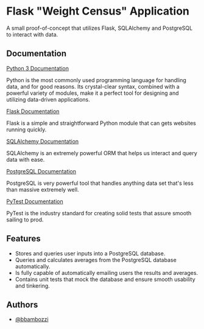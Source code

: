 
# Flask "Weight Census" Application

A small proof-of-concept that utilizes Flask, SQLAlchemy and PostgreSQL to interact with data.

## Documentation

[Python 3 Documentation ](https://docs.python.org/3/)

Python is the most commonly used programming language for handling data, and for good reasons. Its crystal-clear syntax, combined with a powerful variety of modules, make it a perfect tool for designing and utilizing data-driven applications.

[Flask Documentation](https://flask.palletsprojects.com/en/2.1.x/)

Flask is a simple and straightforward Python module that can gets websites running quickly.

[SQLAlchemy Documentation](https://docs.sqlalchemy.org/en/14/contents.html)

SQLAlchemy is an extremely powerful ORM that helps us interact and query data with ease.

[PostgreSQL Documentation](https://www.postgresql.org/docs/)

PostgreSQL is very powerful tool that handles anything data set that's less than massive extremely well.

[PyTest Documentation](https://docs.pytest.org/en/6.2.x/contents.html)

PyTest is the industry standard for creating solid tests that assure smooth sailing to prod.


## Features

- Stores and queries user inputs into a PostgreSQL database.
- Queries and calculates averages from the PostgreSQL database automatically.
- Is fully capable of automatically emailing users the results and averages.
- Contains unit tests that mock the database and ensure smooth usability and tinkering.

## Authors

- [@bbambozzi](https://www.github.com/bbambozzi)



